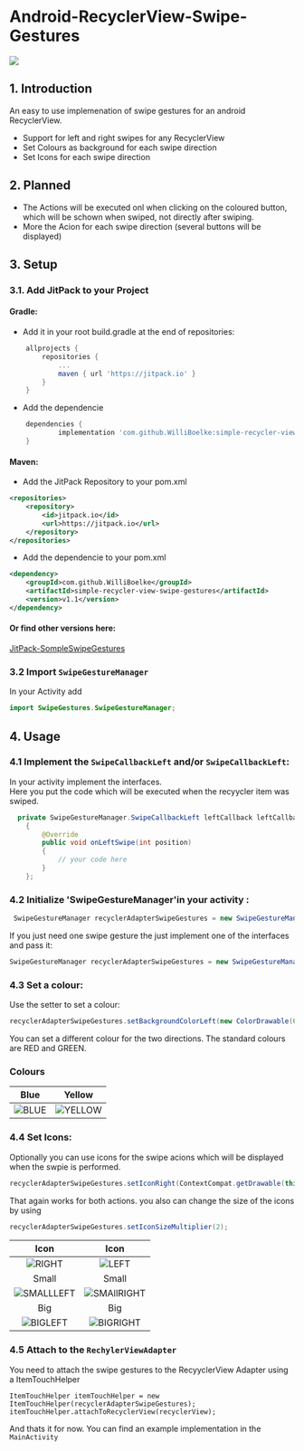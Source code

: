 # Android-RecyclerView-Swipe-Gestures

[![](https://jitpack.io/v/WilliBoelke/simple-recycler-view-swipe-gestures.svg)](https://jitpack.io/#WilliBoelke/simple-recycler-view-swipe-gestures)


## 1. Introduction 

An easy to use implemenation of swipe gestures for an android RecyclerView. 

* Support for left and right swipes for any RecyclerView
* Set Colours as background for each swipe direction
* Set Icons for each swipe direction 




## 2. Planned 

* The Actions will be executed onl when clicking on the coloured button, which will be schown when swiped, not directly after swiping. 
* More the Acion for each swipe direction (several buttons will be displayed)

## 3. Setup 

### 3.1. Add JitPack to your Project

#### Gradle: 

* Add it in your root build.gradle at the end of repositories:
```groovy
	allprojects {
		repositories {
			...
			maven { url 'https://jitpack.io' }
		}
	}
```

* Add the dependencie 
```groovy
	dependencies {
	        implementation 'com.github.WilliBoelke:simple-recycler-view-swipe-gestures:v1.1'
	}
```

#### Maven:

* Add the JitPack Repository to your pom.xml 
```xml
<repositories>
	<repository>
		<id>jitpack.io</id>
		<url>https://jitpack.io</url>
	</repository>
</repositories>
```

* Add the dependencie to your pom.xml

```xml
<dependency>
	<groupId>com.github.WilliBoelke</groupId>
	<artifactId>simple-recycler-view-swipe-gestures</artifactId>
	<version>v1.1</version>
</dependency>
```
#### Or find other versions here: 
[JitPack-SompleSwipeGestures](https://jitpack.io/#WilliBoelke/simple-recycler-view-swipe-gestures)

### 3.2 Import `SwipeGestureManager`  <br />

In your Activity add  <br />
```java 
import SwipeGestures.SwipeGestureManager;
```


## 4. Usage 

### 4.1 Implement the `SwipeCallbackLeft` and/or `SwipeCallbackLeft`:
In your activity implement the interfaces. <br />
Here you put the code which will be executed when the recyycler item was swiped.
```java
  private SwipeGestureManager.SwipeCallbackLeft leftCallback leftCallback = new SwipeCallbackLeft()
    {
        @Override
        public void onLeftSwipe(int position)
        {
            // your code here 
        }
    }; 
```

### 4.2 Initialize 'SwipeGestureManager'in your activity :  <br />

```java
 SwipeGestureManager recyclerAdapterSwipeGestures = new SwipeGestureManager(rightCallback, leftCallback);
```
If you just need one swipe gesture the just implement one of the interfaces and pass it:
 <br />
```java
SwipeGestureManager recyclerAdapterSwipeGestures = new SwipeGestureManager(rightCallback);
```



### 4.3 Set a colour:
Use the setter to set a colour: 
```java     
recyclerAdapterSwipeGestures.setBackgroundColorLeft(new ColorDrawable(Color.RED));
```
You can set a different colour for the two directions.
The standard colours are RED and GREEN.

### Colours 
Blue                          |  Yellow
:-----------------------------------:|:---------------------------------------:
![BLUE](img/ColourBlue.png )       | ![YELLOW](img/ColourYellow.png)

### 4.4 Set Icons:
Optionally you can use icons for the swipe acions which will be displayed when the swpie is performed. 
```java
recyclerAdapterSwipeGestures.setIconRight(ContextCompat.getDrawable(this, R.drawable.your_icon));
```
That again works for both actions. 
you also can change the size of the icons by using 
```java
recyclerAdapterSwipeGestures.setIconSizeMultiplier(2);
```

Icon                                 |  Icon
:-----------------------------------:|:---------------------------------------:
![RIGHT](img/IconLeft.png )          | ![LEFT](img/IconRight.png)
Small                                |  Small
![SMALLLEFT](img/SmallIconLeft.png ) | ![SMAllRIGHT](img/SmallIconRight.png) 
Big                                  |  Big
![BIGLEFT](img/BigIconLeft.png )     | ![BIGRIGHT](img/BigIconRight.png) 

### 4.5 Attach to the `RechylerViewAdapter`
You need to attach the swipe gestures to the RecyyclerView Adapter using a ItemTouchHelper
```
ItemTouchHelper itemTouchHelper = new ItemTouchHelper(recyclerAdapterSwipeGestures);
itemTouchHelper.attachToRecyclerView(recyclerView);
```



And thats it for now.
You can find an example implementation in the `MainActivity`
